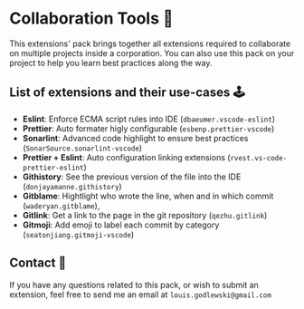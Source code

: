 # Collaboration Tools 👥

This extensions' pack brings together all extensions required to collaborate on multiple projects inside a corporation. You can also use this pack on your project to help you learn best practices along the way.

## List of extensions and their use-cases 🕹️

* **Eslint**: Enforce ECMA script rules into IDE (`dbaeumer.vscode-eslint`)
* **Prettier**: Auto formater higly configurable (`esbenp.prettier-vscode`)
* **Sonarlint**: Advanced code highlight to ensure best practices (`SonarSource.sonarlint-vscode`)
* **Prettier + Eslint**: Auto configuration linking extensions (`rvest.vs-code-prettier-eslint`)
* **Githistory**: See the previous version of the file into the IDE (`donjayamanne.githistory`)
* **Gitblame**: Hightlight who wrote the line, when and in which commit (`waderyan.gitblame`),
* **Gitlink**: Get a link to the page in the git repository (`qezhu.gitlink`)
* **Gitmoji**: Add emoji to label each commit by category (`seatonjiang.gitmoji-vscode`)

## Contact 📨

If you have any questions related to this pack, or wish to submit an extension, feel free to send me an email at `louis.godlewski@gmail.com`
